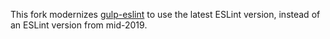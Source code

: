 This fork modernizes [gulp-eslint](https://github.com/adametry/gulp-eslint) to use the latest ESLint version, instead of an ESLint version from mid-2019.
